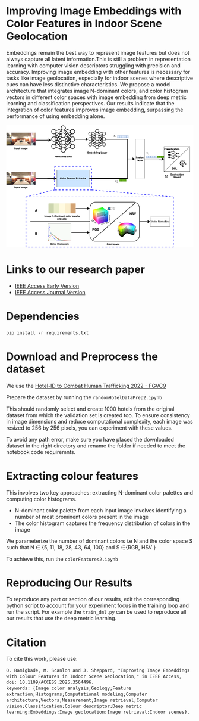# Improving Image Embeddings with Color Features in Indoor Scene Geolocation
Embeddings remain the best way to represent image features but does not always capture all latent information.This is still a problem in representation learning with computer vision descriptors struggling with precision and accuracy. Improving image embedding with other features is
necessary for tasks like image geolocation, especially for indoor scenes where descriptive cues can have less distinctive characteristics. We propose a model architecture that integrates image N-dominant colors, and color histogram vectors in different color spaces with image embedding from
deep metric learning and classification perspectives. Our results indicate that the integration of color features improves image embedding, surpassing the performance of using embedding alone.

![methods](/static/colorPaletteEmbeddingMethods.png)
# Links to our research paper
- [IEEE Access Early Version](https://ieeexplore.ieee.org/document/10976713)
- [IEEE Access Journal Version](https://ieeexplore.ieee.org/document/10976713)
# Dependencies
```
pip install -r requirements.txt
```
# Download and Preprocess the dataset
We use the [Hotel-ID to Combat Human Trafficking 2022 - FGVC9](https://www.kaggle.com/competitions/hotel-id-to-combat-human-trafficking-2022-fgvc9/data)

Prepare the dataset by running the ```randomHotelDataPrep2.ipynb```

This should randomly select and create 1000 hotels from the original dataset from which the validation set is created too. To ensure consistency in image dimensions and reduce computational complexity, each image was resized to 256 by 256 pixels, you can experiment with these values. 

To avoid any path error, make sure you have placed the downloaded dataset in the right directory and rename the folder if needed to meet the notebook code requiremnts.
# Extracting colour features
This involves two key approaches: extracting N-dominant color palettes and computing color histograms.

- N-dominant color palette from each input image involves identifying a number of most prominent colors present in the image
- The color histogram captures the frequency distribution of colors in the image

We parameterize the number of dominant colors i.e N and the color space S such that N ∈ {5, 11, 18, 28, 43, 64, 100} and S ∈{RGB, HSV }

To achieve this, run the ```colorFeatures2.ipynb```

# Reproducing Our Results
To reproduce any part or section of our results, edit the corresponding python script to account for your experiment focus in the training loop and run the script. For example the ```train_dml.py``` can be used to reproduce all our results that use the deep metric learning.

# Citation
To cite this work, please use:
```
O. Bamigbade, M. Scanlon and J. Sheppard, "Improving Image Embeddings with Colour Features in Indoor Scene Geolocation," in IEEE Access, doi: 10.1109/ACCESS.2025.3564496.
keywords: {Image color analysis;Geology;Feature extraction;Histograms;Computational modeling;Computer architecture;Vectors;Measurement;Image retrieval;Computer vision;Classification;Colour descriptor;Deep metric learning;Embeddings;Image geolocation;Image retrieval;Indoor scenes},


```


